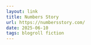 ```yaml
---
layout: link
title: Numbers Story
url: https://numbersstory.com/
date: 2025-06-10
tags: blogroll fiction
---
```


